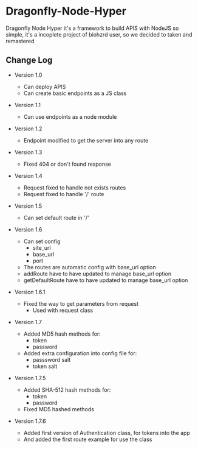 # Dragonfly-Node-Hyper
 Dragonfly Node Hyper it's a framework to build APIS with NodeJS so simple, it's a incoplete project of biohzrd user, so we decided to taken and remastered


## Change Log

- Version 1.0
	- Can deploy APIS
	- Can create basic endpoints as a JS class

- Version 1.1
	- Can use endpoints as a node module

- Version 1.2
	- Endpoint modified to get the server into any route

- Version 1.3
	- Fixed 404 or don't found response

- Version 1.4
	- Request fixed to handle not exists routes
	- Request fixed to handle '/' route

- Version 1.5
	- Can set default route in '/'

- Version 1.6
	- Can set config
		- site_url
		- base_url
		- port
	- The routes are automatic config with base_url option
	- addRoute have to have updated to manage base_url option
	- getDefaultRoute have to have updated to manage base_url option

- Version 1.6.1
	- Fixed the way to get parameters from request
		- Used with request class

- Version 1.7
	- Added MD5 hash methods for:
		- token
		- password
	- Added extra configuration into config file for:
		- passsword salt
		- token salt

- Version 1.7.5
	- Added SHA-512 hash methods for:
		- token
		- password
	- Fixed MD5 hashed methods

- Version 1.7.6
	- Added first version of Authentication class, for tokens into the app
	- And added the first route example for use the class